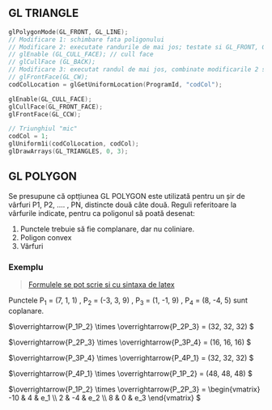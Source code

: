 ## GL TRIANGLE
```cpp
glPolygonMode(GL_FRONT, GL_LINE);
// Modificare 1: schimbare fata poligonului
// Modificare 2: executate randurile de mai jos; testate si GL_FRONT, GL_FRONT_AND_BACK
// glEnable (GL_CULL_FACE); // cull face
// glCullFace (GL_BACK);
// Modificare 3: executat randul de mai jos, combinate modificarile 2 si 3
// glFrontFace(GL_CW);
codColLocation = glGetUniformLocation(ProgramId, "codCol");

glEnable(GL_CULL_FACE);
glCullFace(GL_FRONT_FACE);
glFrontFace(GL_CCW);

// Triunghiul "mic"
codCol = 1;
glUniform1i(codColLocation, codCol);
glDrawArrays(GL_TRIANGLES, 0, 3);
```


## GL POLYGON

Se presupune că optțiunea GL POLYGON este utilizată pentru un șir de
vârfuri P1, P2, .... , PN, distincte două câte două. Reguli referitoare la
vârfurile indicate, pentru ca poligonul să poată  desenat:
1. Punctele trebuie să fie complanare, dar nu coliniare.
2. Poligon convex
3. Vârfuri

### Exemplu

> [Formulele se pot scrie si cu sintaxa de latex](https://docs.mathjax.org/en/v2.7-latest/tex.html)

Punctele  P<sub>1</sub> = (7, 1, 1) ,  P<sub>2</sub> = (-3, 3, 9) ,  P<sub>3</sub> = (1, -1, 9) , P<sub>4</sub> = (8, -4, 5)  sunt coplanare.


$\overrightarrow{P_1P_2} \times \overrightarrow{P_2P_3} = (32, 32, 32) \$

$\overrightarrow{P_2P_3} \times \overrightarrow{P_3P_4} = (16, 16, 16) \$

$\overrightarrow{P_3P_4} \times \overrightarrow{P_4P_1} = (32, 32, 32) \$

$\overrightarrow{P_4P_1} \times \overrightarrow{P_1P_2} = (48, 48, 48) \$

$\overrightarrow{P_1P_2} \times \overrightarrow{P_2P_3} =
\begin{vmatrix}
-10 & 4 & e_1 \\\\
2 & -4 & e_2 \\\\
8 & 0 & e_3
\end{vmatrix}
\$